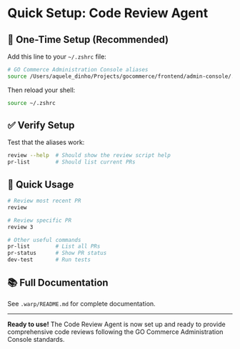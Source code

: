 # Quick Setup: Code Review Agent

## 🚀 One-Time Setup (Recommended)

Add this line to your `~/.zshrc` file:

```bash
# GO Commerce Administration Console aliases
source /Users/aquele_dinho/Projects/gocommerce/frontend/admin-console/.warp/aliases.sh
```

Then reload your shell:
```bash
source ~/.zshrc
```

## ✅ Verify Setup

Test that the aliases work:
```bash
review --help  # Should show the review script help
pr-list        # Should list current PRs
```

## 🎯 Quick Usage

```bash
# Review most recent PR
review

# Review specific PR
review 3

# Other useful commands
pr-list        # List all PRs  
pr-status      # Show PR status
dev-test       # Run tests
```

## 📚 Full Documentation

See `.warp/README.md` for complete documentation.

---

**Ready to use!** The Code Review Agent is now set up and ready to provide comprehensive code reviews following the GO Commerce Administration Console standards.